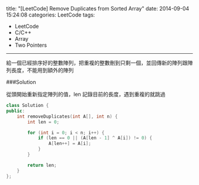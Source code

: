 title: "[LeetCode] Remove Duplicates from Sorted Array"
date: 2014-09-04 15:24:08
categories: LeetCode
tags:
- LeetCode
- C/C++
- Array
- Two Pointers
---
給一個已經排序好的整數陣列，把重複的整數刪到只剩一個，並回傳新的陣列跟陣列長度，不能用到額外的陣列

<!-- more -->

###Solution

從頭開始重新指定陣列的值，len 記錄目前的長度，遇到重複的就跳過

``` c++
class Solution {
public:
    int removeDuplicates(int A[], int n) {
        int len = 0;

        for (int i = 0; i < n; i++) {
            if (len == 0 || (A[len - 1] ^ A[i]) != 0) {
                A[len++] = A[i];
            }
        }

        return len;
    }
};
```
